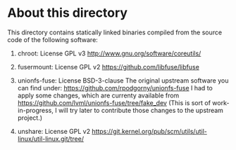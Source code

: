 # About this directory

This directory contains statically linked binaries compiled
from the source code of the following software:

1. chroot:
    License GPL v3
    http://www.gnu.org/software/coreutils/

2. fusermount:
    License GPL v2
    https://github.com/libfuse/libfuse

3. unionfs-fuse:
    License BSD-3-clause
   The original upstream software you can find under:
    https://github.com/rpodgorny/unionfs-fuse
	I had to apply some changes, which are currenty available from
	 https://github.com/lvml/unionfs-fuse/tree/fake_dev
   (This is sort of work-in-progress, I will try later to contribute
	 those changes to the upstream project.)

4. unshare:
    License GPL v2
    https://git.kernel.org/pub/scm/utils/util-linux/util-linux.git/tree/
